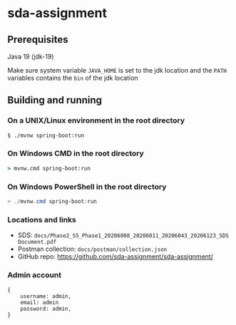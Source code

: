 # sda-assignment

## Prerequisites
Java 19 (jdk-19)

Make sure system variable `JAVA_HOME` is set to the jdk location and the `PATH` variables contains the `bin` of the jdk location

## Building and running
### On a UNIX/Linux environment in the root directory
```bash
$ ./mvnw spring-boot:run
```

### On Windows CMD in the root directory
```cmd
> mvnw.cmd spring-boot:run
```

### On Windows PowerShell in the root directory
```powershell
> ./mvnw.cmd spring-boot:run
```

### Locations and links
- SDS: `docs/Phase2_S5_Phase1_20206008_20206011_20206043_20206123_SDS Document.pdf`
- Postman collection: `docs/postman/collection.json`
- GitHub repo: https://github.com/sda-assignment/sda-assignment/

### Admin account
```
{
    username: admin,
    email: admin
    password: admin,
}
```
